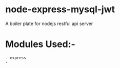# node-express-mysql-jwt
A boiler plate for nodejs restful api server

# Modules Used:-
```
- express
-
```